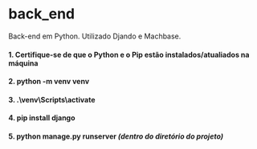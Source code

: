# back_end
Back-end em Python. Utilizado Djando e Machbase.

#### 1. Certifique-se de que o Python e o Pip estão instalados/atualiados na máquina

#### 2. python -m venv venv

#### 3. .\venv\Scripts\activate

#### 4. pip install django

#### 5. python manage.py runserver <i>(dentro do diretório do projeto)</i>

